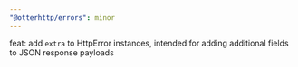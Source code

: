 ```yaml
---
"@otterhttp/errors": minor
---
```


feat: add `extra` to HttpError instances, intended for adding additional fields to JSON response payloads
